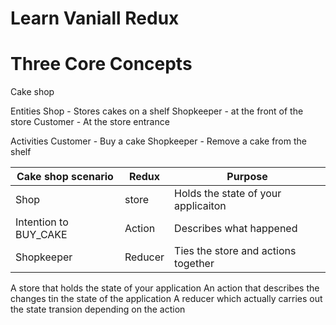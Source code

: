 # Learn Vaniall Redux 

# Three Core Concepts 
Cake shop 

Entities 
Shop - Stores cakes on a shelf 
Shopkeeper - at the front of the store
Customer - At the store entrance 

Activities 
Customer - Buy a cake 
Shopkeeper - Remove a cake from the shelf 

| Cake shop scenario | Redux | Purpose |
| ------------------ | ----- | ------- |
| Shop | store | Holds the state of your applicaiton |
| Intention to BUY_CAKE | Action | Describes what happened |
| Shopkeeper | Reducer | Ties the store and actions together |


A store that holds the state of your application 
An action that describes the changes tin the state of the application 
A reducer which actually carries out the state transion depending on the action


